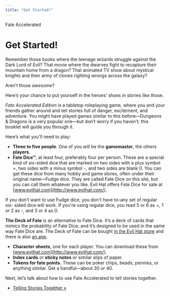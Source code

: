 ```yaml
---
title: "Get Started!"
---
```

    
Fate Accelerated

#  Get Started!

Remember those books where the teenage wizards struggle against the Dark Lord
of Evil? That movie where the dwarves fight to recapture their mountain home
from a dragon? That animated TV show about mystical knights and their army of
clones righting wrongs across the galaxy?

Aren’t those _awesome_?

Here’s your chance to put yourself in the heroes’ shoes in stories like those.

_Fate Accelerated Edition_ is a tabletop roleplaying game, where you and your
friends gather around and tell stories full of danger, excitement, and
adventure. You might have played games similar to this before—Dungeons &amp;
Dragons is a very popular one—but don’t worry if you haven’t; this booklet
will guide you through it.

Here’s what you’ll need to play:

  * **Three to five people**. One of you will be the **gamemaster**, the others **players**.
  * **Fate Dice™**, at least four, preferably four per person. These are a special kind of six-sided dice that are marked on two sides with a plus symbol <span class="fate_font">+</span>, two sides with a minus symbol <span class="fate_font">-</span>, and two sides are blank <span class="fate_font">0</span>. You can get these dice from many hobby and game stores, often under their original name—Fudge dice. They are called Fate Dice on this site, but you can call them whatever you like. Evil Hat offers Fate Dice for sale at [www.evilhat.com](http://www.evilhat.com/).

If you don't want to use Fudge dice, you don't have to–any set of regular six-
sided dice will work. If you're using regular dice, you read 5 or 6 as
<span class="fate_font">+</span>, 1 or 2 as <span class="fate_font">-</span>, and 3 or 4 as
<span class="fate_font">0</span>.

**The Deck of Fate** is an alternative to Fate Dice. It’s a deck of cards that mimics the probability of Fate Dice, and it’s designed to be used in the same way Fate Dice are. The Deck of Fate can be bought [in the Evil Hat store](http://www.evilhat.com/home/deck-of-fate/) and there is also [an app](http://deckoffate.hiddenachievement.com/).

  * **Character sheets**, one for each player. You can download these from [www.evilhat.com](http://www.evilhat.com/).
  * **Index cards** or **sticky notes** or similar slips of paper.
  * **Tokens for fate points.** These can be poker chips, beads, pennies, or anything similar. Get a handful—about 30 or 40.

Next, let’s talk about how to use Fate Accelerated to tell stories together.

  * [Telling Stories Together »](/fate-accelerated/telling-stories-together)

